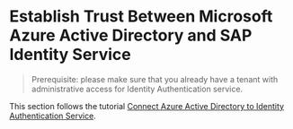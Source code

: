 # Establish Trust Between Microsoft Azure Active Directory and SAP Identity Service

> Prerequisite: please make sure that you already have a tenant with administrative access for Identity Authentication service.

This section follows the tutorial [Connect Azure Active Directory to Identity Authentication Service](https://developers.sap.com/tutorials/cp-ias-azure-ad.html).
